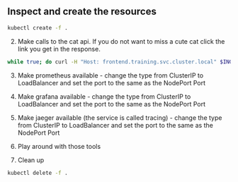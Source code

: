 ## Inspect and create the resources

```bash
kubectl create -f .
```

2. Make calls to the cat api. If you do not want to miss a cute cat click the link you get in the response.
```bash
while true; do curl -H "Host: frontend.training.svc.cluster.local" $INGRESS_HOST/cats; sleep 10; done;
```

3. Make prometheus available - change the type from ClusterIP to LoadBalancer and set the port to the same as the NodePort Port

5. Make grafana available - change the type from ClusterIP to LoadBalancer and set the port to the same as the NodePort Port

6. Make jaeger available (the service is called tracing) - change the type from ClusterIP to LoadBalancer and set the port to the same as the NodePort Port

7. Play around with those tools

8. Clean up
```bash
kubectl delete -f .
```
